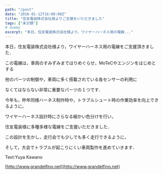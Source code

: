 ```yaml
---
path: "/post"
date: "2016-01-12T16:00:00Z"
title: "住友電装株式会社様よりご支援をいただきました"
tags: ["未分類"]
# dummy
excerpt: "本日，住友電装株式会社様より，ワイヤーハーネス用の電線..."
---
```




[](12-1.jpg)

本日，住友電装株式会社様より，ワイヤーハーネス用の電線をご支援頂きました．

この電線は，車両のすみずみまではりめぐらせ，MoTeCやエンジンをはじめとする

他のパーツの制御や，車両に多く搭載されている各センサーの利用に

なくてはならない非常に重要なパーツの１つです．

今年も，昨年同様ハーネス制作時や，トラブルシュート時の作業効率を向上できるように，

ワイヤーハーネス設計時にさらなる細かい色分けを行い，

住友電装様に多種多様な電線をご支援いただきました．

この設計を生かし，走行会でも少しでも多く走行できるように，

そして，大会でトラブルが起こりにくい車両製作を進めていきます．

Text:Yuya Kawano

[http://www.grandelfino.net](http://www.grandelfino.net)

